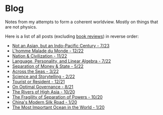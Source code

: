# Blog

Notes from my attempts to form a coherent worldview. Mostly on things that are not physics. 

<!--
I spend a fair bit of time thinking about things that are not physics. Eventually,
my daydreaming got to
the point where I thought it might be a good idea to commit something to
writing.

 Writing is great since it forces me to refine my scattered thoughts into a
coherent argument that actually makes sense.
It will also let me look back years from now and
comment on what a fool I used to be.
-->


<!--* [Geopolitics](./writings/straits/straits.md) 
* [Misc.](./writings/misc/misc.md)-->
<!--* [Economics](./writings/valuation/valuation.md)
* [Book Reviews](./bookreviews.md-->

Here is a list of all posts (excluding [book reviews](./books.html)) in reverse order:

* [Not an Asian, but an Indo-Pacific Century - 7/23](./writings/misc/indopacificcentury/indopac.md)
* [L'homme Malade du Monde - 12/22](./writings/misc/europe/europe.md)
* [Nation & Civilization - 11/22](./writings/misc/civilization/civilization.md)
* [Language, Personality, and Linear Algebra - 7/22](./writings/misc/langlinear/langlinear.md)
* [Separation of Money & State - 5/22](./writings/misc/moneyandstate/moneyandstate.md)
* [Across the Seas - 3/22](./writings/misc/seas/seas.md)    
* [Science and Storytelling - 2/22](./writings/misc/scistory/scistory.md)
* [Tourist or Resident - 12/21](./writings/misc/tourist/tourist.md)
* [On Optimal Governance - 8/21](./writings/misc/post_2/post_2.md)
* [The Rivers of High Asia - 10/20](./writings/straits/post3/post_3.md)
* [The Fragility of Separation of Powers - 10/20](./writings/misc/post1/post_1.md)
* [China's Modern Silk Road - 1/20](./writings/straits/post2/post_2.md)
* [The Most Important Ocean in the World - 1/20](./writings/straits/post1/post_1.md)
